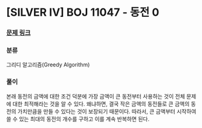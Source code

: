 # [SILVER IV] BOJ 11047 - 동전 0

### [문제 링크](https://boj.kr/11047)

### 분류

그리디 알고리즘(Greedy Algorithm)

### 풀이

본래 동전의 금액에 대한 조건 덕분에 가장 금액이 큰 동전부터 사용하는 것이 전체 문제에 대한 최적해라는 것을 알 수 있다. 왜냐하면, 결국 작은 금액의 동전들로 큰 금액의 동전의 가치만큼을 만들 수 있다는 것이 보장되기 때문이다.
따라서, 큰 금액부터 시작하여 쓸 수 있는 최대의 동전의 개수를 구하고 이를 계속 반복하면 된다.